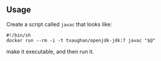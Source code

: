 ## Usage

Create a script called `javac` that looks like:

    #!/bin/sh
    docker run --rm -i -t tvaughan/openjdk-jdk:7 javac "$@"

make it executable, and then run it.
